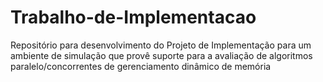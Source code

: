 # Trabalho-de-Implementacao
Repositório para desenvolvimento do Projeto de Implementação para um ambiente de simulação que provê suporte para a avaliação de algoritmos paralelo/concorrentes de gerenciamento dinâmico de memória

